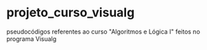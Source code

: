 # projeto_curso_visualg
pseudocódigos referentes ao curso "Algoritmos e Lógica I" feitos no programa Visualg
